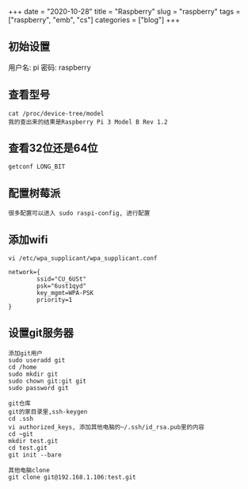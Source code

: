 +++ 
date = "2020-10-28"
title = "Raspberry"
slug = "raspberry" 
tags = ["raspberry", "emb", "cs"]
categories = ["blog"]
+++

## 初始设置
用户名: pi
密码:   raspberry

## 查看型号
```
cat /proc/device-tree/model
我的查出来的结果是Raspberry Pi 3 Model B Rev 1.2
```

## 查看32位还是64位
```
getconf LONG_BIT
```

## 配置树莓派
```
很多配置可以进入 sudo raspi-config, 进行配置
```

## 添加wifi
```
vi /etc/wpa_supplicant/wpa_supplicant.conf

network={
        ssid="CU_6USt"
        psk="6ust1qyd"
        key_mgmt=WPA-PSK
        priority=1
}
```

## 设置git服务器
```
添加git用户
sudo useradd git
cd /home
sudo mkdir git
sudo chown git:git git
sudo password git

git仓库
git的家目录里,ssh-keygen
cd .ssh
vi authorized_keys, 添加其他电脑的~/.ssh/id_rsa.pub里的内容
cd ~git
mkdir test.git
cd test.git
git init --bare

其他电脑clone
git clone git@192.168.1.106:test.git
```
